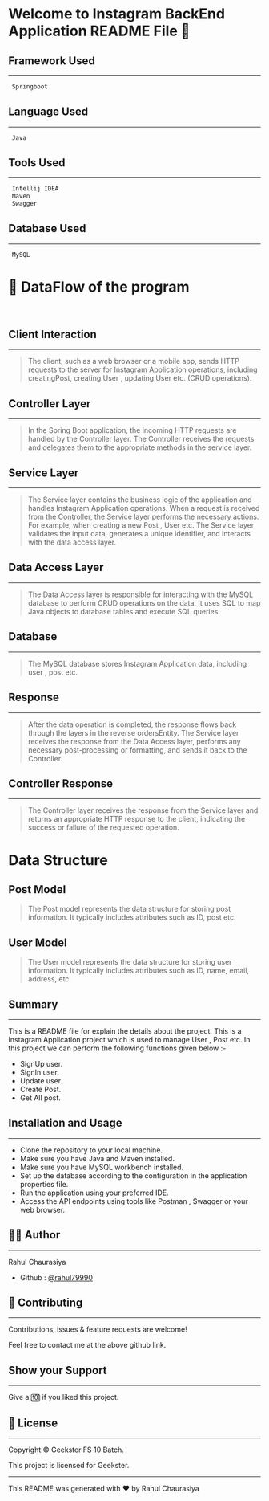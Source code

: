 # Welcome to Instagram BackEnd Application README File :wave:


## Framework Used
___
```bash
 Springboot
```

## Language Used
___
```bash
 Java
```

## Tools Used
___
```bash
 Intellij IDEA
 Maven
 Swagger
```
## Database Used
___
```bash
 MySQL
```

# :office: DataFlow of the program 
<br>

## Client Interaction
___
> The client, such as a web browser or a mobile app, sends HTTP requests to the server for Instagram Application operations, including creatingPost, creating User , updating User etc. (CRUD operations).

## Controller Layer
___
> In the Spring Boot application, the incoming HTTP requests are handled by the Controller layer. The Controller receives the requests and delegates them to the appropriate methods in the service layer.

## Service Layer
___
> The Service layer contains the business logic of the application and handles Instagram Application operations. When a request is received from the Controller, the Service layer performs the necessary actions. For example, when creating a new Post , User  etc. The Service layer validates the input data, generates a unique identifier, and interacts with the data access layer.

## Data Access Layer
___
> The Data Access layer is responsible for interacting with the MySQL database to perform CRUD operations on the data. It uses SQL to map Java objects to database tables and execute SQL queries.

## Database
___
> The MySQL database stores Instagram Application data, including  user , post etc.

## Response
___
> After the data operation is completed, the response flows back through the layers in the reverse ordersEntity. The Service layer receives the response from the Data Access layer, performs any necessary post-processing or formatting, and sends it back to the Controller.

## Controller Response
___
> The Controller layer receives the response from the Service layer and returns an appropriate HTTP response to the client, indicating the success or failure of the requested operation.




# Data Structure


## Post Model
> The Post model represents the data structure for storing post information. It typically includes attributes such as ID, post etc.

## User Model
> The User model represents the data structure for storing user information. It typically includes attributes such as ID, name, email, address, etc.


## Summary
___
This is a README file for explain the details about the project. This is a Instagram Application project which is used to manage User , Post etc. In this project we can perform the following functions given below :-

* SignUp user.
* SignIn user.
* Update user.
* Create Post.
* Get All post.


## Installation and Usage
___
* Clone the repository to your local machine.
* Make sure you have Java and Maven installed.
* Make sure you have MySQL workbench installed.
* Set up the database according to the configuration in the application properties file.
* Run the application using your preferred IDE.
* Access the API endpoints using tools like Postman , Swagger or your web browser.

## :frowning_man: Author
___
Rahul Chaurasiya
* Github : [@rahul79990](https://github.com/rahul79990/Assignments)


## :handshake: Contributing
___
Contributions, issues & feature requests are  welcome!

Feel free to contact me at the above github link.

## Show your Support
___
Give a :keycap_ten: if you liked this project.

## :memo: License
___
Copyright :copyright: Geekster FS 10 Batch.

This project is licensed for Geekster.

___
This README was generated with :heart: by Rahul Chaurasiya